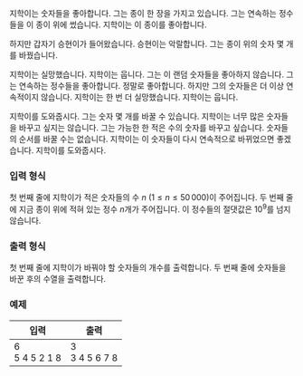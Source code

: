 지학이는 숫자들을 좋아합니다. 그는 종이 한 장을 가지고 있습니다. 그는 연속하는 정수들을 이 종이 위에 썼습니다. 지학이는 이 종이를 좋아합니다.

하지만 갑자기 승현이가 들어왔습니다. 승현이는 악랄합니다. 그는 종이 위의 숫자 몇 개를 바꿨습니다.

지학이는 실망했습니다. 지학이는 웁니다. 그는 이 랜덤 숫자들을 좋아하지 않습니다. 그는 연속하는 정수들을 좋아합니다. 정말로 좋아합니다. 하지만 그의 숫자들은 더 이상 연속적이지 않습니다. 지학이는 한 번 더 실망했습니다. 지학이는 웁니다.

지학이를 도와줍시다. 그는 숫자 몇 개를 바꿀 수 있습니다. 지학이는 너무 많은 숫자들을 바꾸고 싶지는 않습니다. 그는 가능한 한 적은 수의 숫자를 바꾸고 싶습니다. 숫자들의 순서를 바꿀 수는 없습니다. 지학이는 이 숫자들이 다시 연속적으로 바뀌었으면 좋겠습니다. 지학이를 도와줍시다.

### 입력 형식

첫 번째 줄에 지학이가 적은 숫자들의 수 $n$ ($1 \le n \le 50\,000$)이 주어집니다. 두 번째 줄에 지금 종이 위에 적혀 있는 정수 $n$개가 주어집니다. 이 정수들의 절댓값은 $10^9$를 넘지 않습니다.

### 출력 형식

첫 번째 줄에 지학이가 바꿔야 할 숫자들의 개수를 출력합니다. 두 번째 줄에 숫자들을 바꾼 후의 수열을 출력합니다.

### 예제

<table class='table table-bordered table-condensed'>
 <thead>
  <tr>
   <th style="width: 50%;">입력</th>
   <th style="width: 50%;">출력</th>
  </tr>
 </thead>
 <tbody>
  <tr>
   <td class="code-font">6<br/>
5 4 5 2 1 8</td>
   <td class="code-font">3<br/>
3 4 5 6 7 8</td>
  </tr>
 </tbody>
</table>
